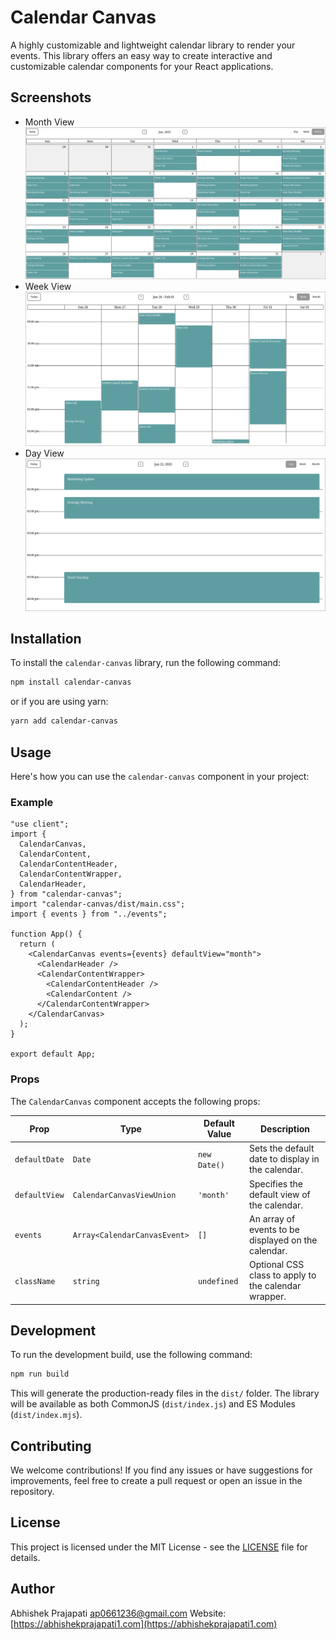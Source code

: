 # Calendar Canvas

A highly customizable and lightweight calendar library to render your events. This library offers an easy way to create interactive and customizable calendar components for your React applications.

## Screenshots
- Month View
![Screenshot of month view created using calendar-canvas](./src/screenshots/calendar-canvas-month-view.png)
- Week View
![Screenshot of week view created using calendar-canvas](./src/screenshots/calendar-canvas-week-view.png)
- Day View
![Screenshot of day view created using calendar-canvas](./src/screenshots/calendar-canvas-day-view.png)

## Installation

To install the `calendar-canvas` library, run the following command:

```bash
npm install calendar-canvas
```

or if you are using yarn:

```bash
yarn add calendar-canvas
```

## Usage

Here's how you can use the `calendar-canvas` component in your project:

### Example

```tsx
"use client";
import {
  CalendarCanvas,
  CalendarContent,
  CalendarContentHeader,
  CalendarContentWrapper,
  CalendarHeader,
} from "calendar-canvas";
import "calendar-canvas/dist/main.css";
import { events } from "../events";

function App() {
  return (
    <CalendarCanvas events={events} defaultView="month">
      <CalendarHeader />
      <CalendarContentWrapper>
        <CalendarContentHeader />
        <CalendarContent />
      </CalendarContentWrapper>
    </CalendarCanvas>
  );
}

export default App;
```

### Props

The `CalendarCanvas` component accepts the following props:

| Prop          | Type                         | Default Value | Description                                          |
| ------------- | ---------------------------- | ------------- | ---------------------------------------------------- |
| `defaultDate` | `Date`                       | `new Date()`  | Sets the default date to display in the calendar.    |
| `defaultView` | `CalendarCanvasViewUnion`    | `'month'`     | Specifies the default view of the calendar.          |
| `events`      | `Array<CalendarCanvasEvent>` | `[]`          | An array of events to be displayed on the calendar.  |
| `className`   | `string`                     | `undefined`   | Optional CSS class to apply to the calendar wrapper. |

## Development

To run the development build, use the following command:

```bash
npm run build
```

This will generate the production-ready files in the `dist/` folder. The library will be available as both CommonJS (`dist/index.js`) and ES Modules (`dist/index.mjs`).

## Contributing

We welcome contributions! If you find any issues or have suggestions for improvements, feel free to create a pull request or open an issue in the repository.

## License

This project is licensed under the MIT License - see the [LICENSE](LICENSE) file for details.

## Author

Abhishek Prajapati [ap0661236@gmail.com](mailto:ap0661236@gmail.com)
Website: [https://abhishekprajapati1.com](https://abhishekprajapati1.com)
